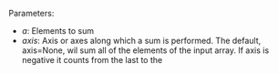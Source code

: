 
Parameters:
- *a*: Elements to sum
- *axis*: Axis or axes along which a sum is performed. The default, axis=None, wil sum all of the elements of the input array. If axis is negative it counts from the last to the 